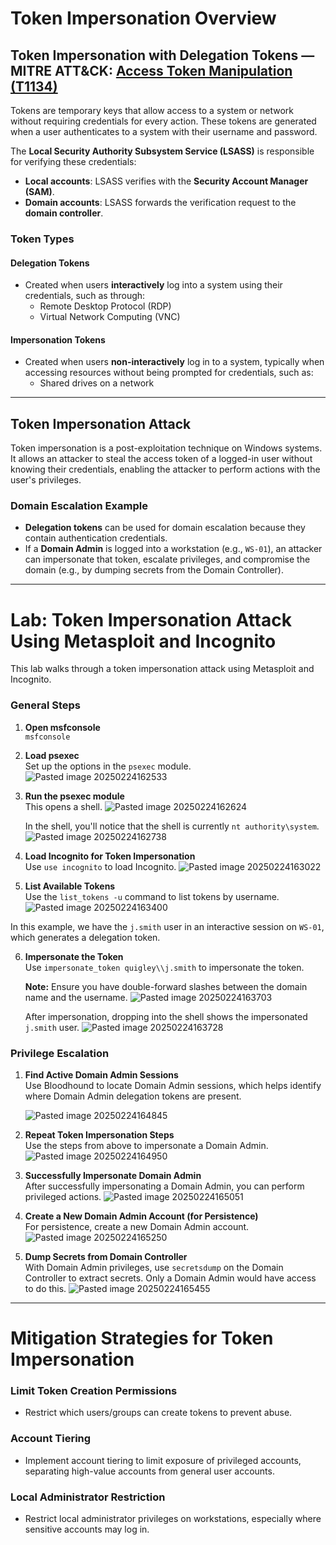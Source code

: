 # Token Impersonation Overview

## Token Impersonation with Delegation Tokens — MITRE ATT&CK: [Access Token Manipulation (T1134)](https://attack.mitre.org/techniques/T1134/)

Tokens are temporary keys that allow access to a system or network without requiring credentials for every action. These tokens are generated when a user authenticates to a system with their username and password.

The **Local Security Authority Subsystem Service (LSASS)** is responsible for verifying these credentials:

- **Local accounts**: LSASS verifies with the **Security Account Manager (SAM)**.
- **Domain accounts**: LSASS forwards the verification request to the **domain controller**.

### Token Types

#### Delegation Tokens

- Created when users **interactively** log into a system using their credentials, such as through:
    - Remote Desktop Protocol (RDP)
    - Virtual Network Computing (VNC)

#### Impersonation Tokens

- Created when users **non-interactively** log in to a system, typically when accessing resources without being prompted for credentials, such as:
    - Shared drives on a network

---

## Token Impersonation Attack

Token impersonation is a post-exploitation technique on Windows systems. It allows an attacker to steal the access token of a logged-in user without knowing their credentials, enabling the attacker to perform actions with the user's privileges.

### Domain Escalation Example

- **Delegation tokens** can be used for domain escalation because they contain authentication credentials.
- If a **Domain Admin** is logged into a workstation (e.g., `WS-01`), an attacker can impersonate that token, escalate privileges, and compromise the domain (e.g., by dumping secrets from the Domain Controller).

---

# Lab: Token Impersonation Attack Using Metasploit and Incognito

This lab walks through a token impersonation attack using Metasploit and Incognito.

### General Steps

1. **Open msfconsole**  
    `msfconsole`
    
2. **Load psexec**  
    Set up the options in the `psexec` module. ![Pasted image 20250224162533](https://github.com/user-attachments/assets/c1be7368-2ab8-4a4c-b800-fa633528aefe)

    
3. **Run the psexec module**  
    This opens a shell. ![Pasted image 20250224162624](https://github.com/user-attachments/assets/096f7920-cc3e-4325-a651-a37dd82e7c2b)
    
    In the shell, you'll notice that the shell is currently `nt authority\system`. ![Pasted image 20250224162738](https://github.com/user-attachments/assets/d82c95cb-5b9c-4a9c-83b3-8aca159f4979)

4. **Load Incognito for Token Impersonation**  
    Use `use incognito` to load Incognito. ![Pasted image 20250224163022](https://github.com/user-attachments/assets/6c56544c-acc1-4081-b859-2b753eb18881)

5. **List Available Tokens**  
    Use the `list_tokens -u` command to list tokens by username. ![Pasted image 20250224163400](https://github.com/user-attachments/assets/d14c856e-5464-4f5e-884e-8ef363a056dc)
    
In this example, we have the `j.smith` user in an interactive session on `WS-01`, which generates a delegation token.
    
6. **Impersonate the Token**  
    Use `impersonate_token quigley\\j.smith` to impersonate the token.
    
    **Note:** Ensure you have double-forward slashes between the domain name and the username. ![Pasted image 20250224163703](https://github.com/user-attachments/assets/250bcd29-99ee-4f7d-885e-0f47ac5b8ecf)

    
    After impersonation, dropping into the shell shows the impersonated `j.smith` user. ![Pasted image 20250224163728](https://github.com/user-attachments/assets/071b1e2b-5389-4331-84fb-5f7aaa3f5e5b)

    
### Privilege Escalation

1. **Find Active Domain Admin Sessions**  
    Use Bloodhound to locate Domain Admin sessions, which helps identify where Domain Admin delegation tokens are present.
   
   ![Pasted image 20250224164845](https://github.com/user-attachments/assets/7406c078-733d-45e2-a80b-f95ea9c3cb93)

3. **Repeat Token Impersonation Steps**  
    Use the steps from above to impersonate a Domain Admin. ![Pasted image 20250224164950](https://github.com/user-attachments/assets/c8ab3f99-9cd8-4109-a507-1ca730b44507)

4. **Successfully Impersonate Domain Admin**  
    After successfully impersonating a Domain Admin, you can perform privileged actions. ![Pasted image 20250224165051](https://github.com/user-attachments/assets/29e46753-f2d3-4e82-b589-2db668963950)

5. **Create a New Domain Admin Account (for Persistence)**  
    For persistence, create a new Domain Admin account. ![Pasted image 20250224165250](https://github.com/user-attachments/assets/de67b885-968c-43cd-9e4e-1b51116c750c)

    
6. **Dump Secrets from Domain Controller**  
    With Domain Admin privileges, use `secretsdump` on the Domain Controller to extract secrets. Only a Domain Admin would have access to do this. ![Pasted image 20250224165455](https://github.com/user-attachments/assets/88ddab45-2232-4441-95be-53b0748580ed)

---

# Mitigation Strategies for Token Impersonation

### Limit Token Creation Permissions

- Restrict which users/groups can create tokens to prevent abuse.

### Account Tiering

- Implement account tiering to limit exposure of privileged accounts, separating high-value accounts from general user accounts.

### Local Administrator Restriction

- Restrict local administrator privileges on workstations, especially where sensitive accounts may log in.
